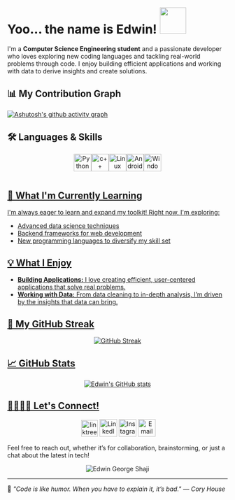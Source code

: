 # Yoo... the name is Edwin! <img src="https://media4.giphy.com/media/v1.Y2lkPTc5MGI3NjExNXQzNWU5NWtzZ2I1anNid2xjdmhqZzk0YmN2NHM5ZXZwcDN3MjY5OCZlcD12MV9pbnRlcm5hbF9naWZfYnlfaWQmY3Q9cw/i3YKXSaSHM4Wy0lruY/giphy.gif" width="60" height="60" />


I'm a **Computer Science Engineering student** and a passionate developer who loves exploring new coding languages and tackling real-world problems through code. I enjoy building efficient applications and working with data to derive insights and create solutions.


## 📊 My Contribution Graph
[![Ashutosh's github activity graph](https://github-readme-activity-graph.vercel.app/graph?username=edwingeorgeshaji&theme=tokyo-night)](https://github.com/edwingeorgeshaji)



## 🛠️ Languages & Skills
<div align="center">
 
 <a href="https://www.python.org" style="display:inline-block;"><img align="center" src="https://cdn.jsdelivr.net/gh/devicons/devicon/icons/python/python-original.svg" alt="Python" width="40" height="40"/><a href="https://isocpp.org/" style="text-decoration: none;"><img align="center" src="https://cdn.jsdelivr.net/gh/devicons/devicon/icons/cplusplus/cplusplus-original.svg" alt="c++" width="40" height="40"/><a href="https://www.linux.org" style="display:inline-block;"><img align="center" src="https://img.icons8.com/color/48/000000/linux.png" alt="Linux" width="40" height="40"/><a href="https://www.android.com" style="display:inline-block;"><img align="center" src="https://img.icons8.com/color/48/000000/android-os.png" alt="Android" width="40" height="40"/><a href="https://www.microsoft.com/en-in/windows?r=1" style="display:inline-block;"><img align="center" src="https://img.icons8.com/color/48/000000/windows-11.png" alt="Windows" width="40" height="40"/>



</div>




## 🌱 What I'm Currently Learning
I'm always eager to learn and expand my toolkit! Right now, I'm exploring:
- Advanced data science techniques
- Backend frameworks for web development
- New programming languages to diversify my skill set

## 💡 What I Enjoy
- **Building Applications:** I love creating efficient, user-centered applications that solve real problems.
- **Working with Data:** From data cleaning to in-depth analysis, I’m driven by the insights that data can bring.

## 🐍 My GitHub Streak
<div align="center">
 
 ![GitHub Streak](https://streak-stats.demolab.com/?user=edwingeorgeshaji&theme=tokyonight)
 
</div>
  
## 📈 GitHub Stats
<div align="center">
 
 ![Edwin's GitHub stats](https://github-readme-stats.vercel.app/api?username=edwingeorgeshaji&show_icons=true&theme=tokyonight)

 </div>

## 🫱🏼‍🫲🏼 Let's Connect!
<div align="center">
 </a> <a href="https://linktr.ee/edwingeorge_007" style="text-decoration: none;"><img width="38" height="38" src="https://img.icons8.com/pulsar-gradient/48/linktree.png" alt="linktree"/></a>
 <a href="https://www.linkedin.com/in/edwingeorgeshaji" style="text-decoration: none;">
  <img src="https://img.icons8.com/fluency/48/000000/linkedin.png" alt="LinkedIn" width="40" height="40"/></a> <a href="https://www.instagram.com/edwin_george_shaji" style="text-decoration: none;"><img src="https://img.icons8.com/fluency/48/000000/instagram-new.png" alt="Instagram" width="40" height="40"/></a> <a href="https://mail.google.com/mail/?view=cm&fs=1&to=edwingeorgeshajipadiyanickal@gmail.com" style="text-decoration: none;"><img src="https://img.icons8.com/fluency/48/000000/gmail.png" alt="Email" width="40" height="40"/></a>

</div>


Feel free to reach out, whether it’s for collaboration, brainstorming, or just a chat about the latest in tech!
<p align="center"> <img src="https://komarev.com/ghpvc/?username=edwingeorgeshaji&label=Profile%20views&color=3333ff&style=flat" alt="Edwin George Shaji" /> </p>



---
🌟 <em>*"Code is like humor. When you have to explain it, it’s bad."*<em> — Cory House
